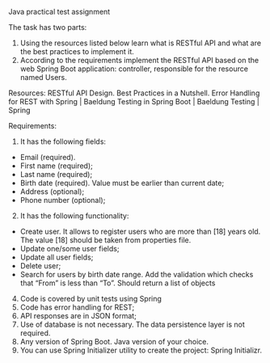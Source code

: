Java practical test assignment

The task has two parts:
1. Using the resources listed below learn what is RESTful API and what are the best practices to implement it.
2. According to the requirements implement the RESTful API based on the web Spring Boot application: controller, responsible for the resource named Users. 

Resources:
RESTful API Design. Best Practices in a Nutshell. 
Error Handling for REST with Spring | Baeldung 
Testing in Spring Boot | Baeldung 
Testing | Spring 

Requirements:
1. It has the following fields:
- Email (required).
- First name (required);
- Last name (required);
- Birth date (required). Value must be earlier than current date;
- Address (optional);
- Phone number (optional);

2. It has the following functionality:
- Create user. It allows to register users who are more than [18] years old. The value [18] should be taken from properties file.
- Update one/some user fields;
- Update all user fields;
- Delete user;
- Search for users by birth date range. Add the validation which checks that “From” is less than “To”.  Should return a list of objects 

4. Code is covered by unit tests using Spring 
5. Code has error handling for REST;
6. API responses are in JSON format;
7. Use of database is not necessary. The data persistence layer is not required.
8. Any version of Spring Boot. Java version of your choice.
9. You can use Spring Initializer utility to create the project: Spring Initializr.
